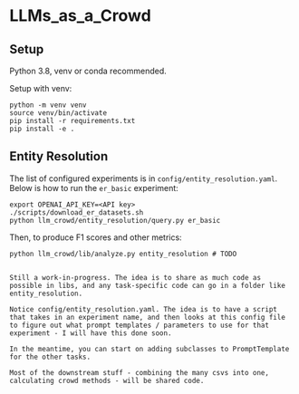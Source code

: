 # LLMs_as_a_Crowd

## Setup
Python 3.8, venv or conda recommended.

Setup with venv:
```
python -m venv venv
source venv/bin/activate
pip install -r requirements.txt
pip install -e .
```

## Entity Resolution

The list of configured experiments is in `config/entity_resolution.yaml`. Below is how to run the `er_basic` experiment:
```
export OPENAI_API_KEY=<API key>
./scripts/download_er_datasets.sh
python llm_crowd/entity_resolution/query.py er_basic
```

Then, to produce F1 scores and other metrics:
```
python llm_crowd/lib/analyze.py entity_resolution # TODO


Still a work-in-progress. The idea is to share as much code as possible in libs, and any task-specific code can go in a folder like entity_resolution.

Notice config/entity_resolution.yaml. The idea is to have a script that takes in an experiment name, and then looks at this config file to figure out what prompt templates / parameters to use for that experiment - I will have this done soon.

In the meantime, you can start on adding subclasses to PromptTemplate for the other tasks.

Most of the downstream stuff - combining the many csvs into one, calculating crowd methods - will be shared code.

